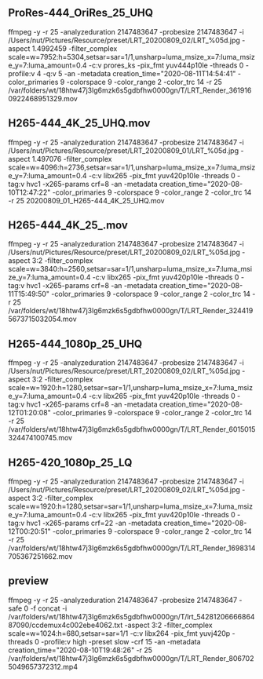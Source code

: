 
## ProRes-444_OriRes_25_UHQ
ffmpeg -y -r 25 -analyzeduration 2147483647 -probesize 2147483647 -i /Users/nut/Pictures/Resource/preset/LRT_20200809_02/LRT_%05d.jpg -aspect 1.4992459 -filter_complex scale=w=7952:h=5304,setsar=sar=1/1,unsharp=luma_msize_x=7:luma_msize_y=7:luma_amount=0.4 -c:v prores_ks -pix_fmt yuv444p10le -threads 0 -profile:v 4 -q:v 5 -an -metadata creation_time="2020-08-11T14:54:41" -color_primaries 9 -colorspace 9 -color_range 2 -color_trc 14 -r 25 /var/folders/wt/18htw47j3lg6mzk6s5gdbfhw0000gn/T/LRT_Render_3619160922468951329.mov


## H265-444_4K_25_UHQ.mov
ffmpeg -y -r 25 -analyzeduration 2147483647 -probesize 2147483647 -i /Users/nut/Pictures/Resource/preset/LRT_20200809_01/LRT_%05d.jpg -aspect 1.497076 -filter_complex scale=w=4096:h=2736,setsar=sar=1/1,unsharp=luma_msize_x=7:luma_msize_y=7:luma_amount=0.4 -c:v libx265 -pix_fmt yuv420p10le -threads 0 -tag:v hvc1 -x265-params crf=8 -an -metadata creation_time="2020-08-10T12:47:22" -color_primaries 9 -colorspace 9 -color_range 2 -color_trc 14 -r 25 20200809_01_H265-444_4K_25_UHQ.mov


## H265-444_4K_25_.mov
ffmpeg -y -r 25 -analyzeduration 2147483647 -probesize 2147483647 -i /Users/nut/Pictures/Resource/preset/LRT_20200809_02/LRT_%05d.jpg -aspect 3:2 -filter_complex scale=w=3840:h=2560,setsar=sar=1/1,unsharp=luma_msize_x=7:luma_msize_y=7:luma_amount=0.4 -c:v libx265 -pix_fmt yuv420p10le -threads 0 -tag:v hvc1 -x265-params crf=8 -an -metadata creation_time="2020-08-11T15:49:50" -color_primaries 9 -colorspace 9 -color_range 2 -color_trc 14 -r 25 /var/folders/wt/18htw47j3lg6mzk6s5gdbfhw0000gn/T/LRT_Render_3244195673715032054.mov


## H265-444_1080p_25_UHQ
ffmpeg -y -r 25 -analyzeduration 2147483647 -probesize 2147483647 -i /Users/nut/Pictures/Resource/preset/LRT_20200809_02/LRT_%05d.jpg -aspect 3:2 -filter_complex scale=w=1920:h=1280,setsar=sar=1/1,unsharp=luma_msize_x=7:luma_msize_y=7:luma_amount=0.4 -c:v libx265 -pix_fmt yuv420p10le -threads 0 -tag:v hvc1 -x265-params crf=8 -an -metadata creation_time="2020-08-12T01:20:08" -color_primaries 9 -colorspace 9 -color_range 2 -color_trc 14 -r 25 /var/folders/wt/18htw47j3lg6mzk6s5gdbfhw0000gn/T/LRT_Render_6015015324474100745.mov


## H265-420_1080p_25_LQ
ffmpeg -y -r 25 -analyzeduration 2147483647 -probesize 2147483647 -i /Users/nut/Pictures/Resource/preset/LRT_20200809_02/LRT_%05d.jpg -aspect 3:2 -filter_complex scale=w=1920:h=1280,setsar=sar=1/1,unsharp=luma_msize_x=7:luma_msize_y=7:luma_amount=0.4 -c:v libx265 -pix_fmt yuv420p10le -threads 0 -tag:v hvc1 -x265-params crf=22 -an -metadata creation_time="2020-08-12T00:20:51" -color_primaries 9 -colorspace 9 -color_range 2 -color_trc 14 -r 25 /var/folders/wt/18htw47j3lg6mzk6s5gdbfhw0000gn/T/LRT_Render_1698314705367251662.mov




## preview
ffmpeg -y -r 25 -analyzeduration 2147483647 -probesize 2147483647 -safe 0 -f concat -i /var/folders/wt/18htw47j3lg6mzk6s5gdbfhw0000gn/T/lrt_5428120666686487090/ccdemux4c002ebe4062.txt -aspect 3:2 -filter_complex scale=w=1024:h=680,setsar=sar=1/1 -c:v libx264 -pix_fmt yuvj420p -threads 0 -profile:v high -preset slow -crf 15 -an -metadata creation_time="2020-08-10T19:48:26" -r 25 /var/folders/wt/18htw47j3lg6mzk6s5gdbfhw0000gn/T/LRT_Render_8067025049657372312.mp4
